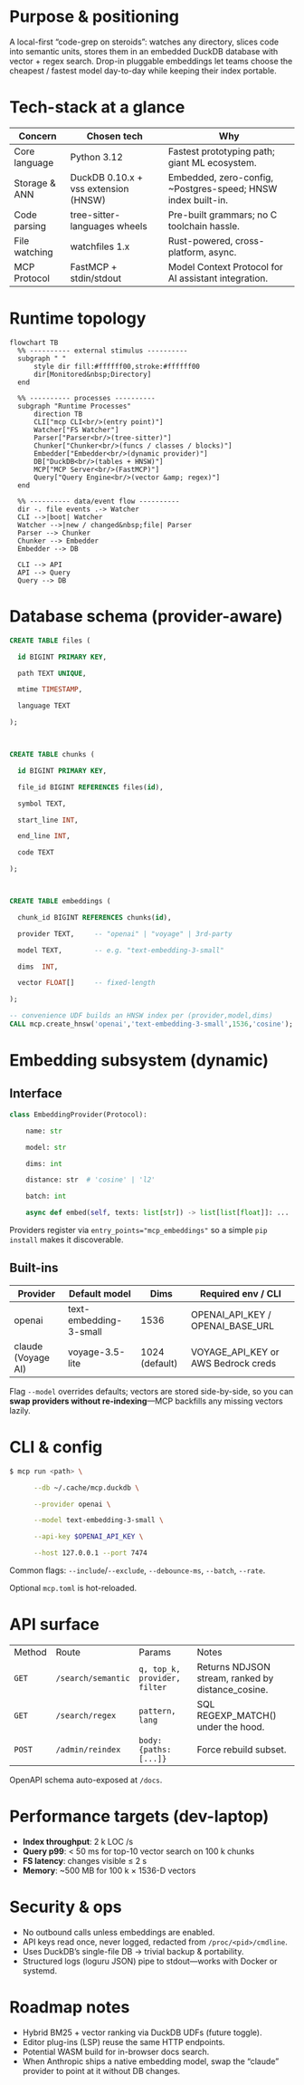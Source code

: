 # Purpose & positioning
A local-first “code-grep on steroids”: watches any directory, slices code into semantic units, stores them in an embedded DuckDB database with vector + regex search. Drop-in pluggable embeddings let teams choose the cheapest / fastest model day-to-day while keeping their index portable.

# Tech-stack at a glance

| Concern       | Chosen tech                          | Why                                                          |
| ------------- | ------------------------------------ | ------------------------------------------------------------ |
| Core language | Python 3.12                          | Fastest prototyping path; giant ML ecosystem.                |
| Storage & ANN | DuckDB 0.10.x + vss extension (HNSW) | Embedded, zero-config, ~Postgres-speed; HNSW index built-in. |
| Code parsing  | tree-sitter-languages wheels         | Pre-built grammars; no C toolchain hassle.                   |
| File watching | watchfiles 1.x                       | Rust-powered, cross-platform, async.                         |
| MCP Protocol  | FastMCP + stdin/stdout               | Model Context Protocol for AI assistant integration.          |
# Runtime topology
  ```mermaid
  flowchart TB
    %% ---------- external stimulus ----------
    subgraph " "
        style dir fill:#ffffff00,stroke:#ffffff00
        dir[Monitored&nbsp;Directory]
    end

    %% ---------- processes ----------
    subgraph "Runtime Processes"
        direction TB
        CLI["mcp CLI<br/>(entry point)"]
        Watcher["FS Watcher"]
        Parser["Parser<br/>(tree-sitter)"]
        Chunker["Chunker<br/>(funcs / classes / blocks)"]
        Embedder["Embedder<br/>(dynamic provider)"]
        DB["DuckDB<br/>(tables + HNSW)"]
        MCP["MCP Server<br/>(FastMCP)"]
        Query["Query Engine<br/>(vector &amp; regex)"]
    end

    %% ---------- data/event flow ----------
    dir -. file events .-> Watcher
    CLI -->|boot| Watcher
    Watcher -->|new / changed&nbsp;file| Parser
    Parser --> Chunker
    Chunker --> Embedder
    Embedder --> DB

    CLI --> API
    API --> Query
    Query --> DB
```




# Database schema (provider-aware)

  ```sql
CREATE TABLE files (

  id BIGINT PRIMARY KEY,

  path TEXT UNIQUE,

  mtime TIMESTAMP,

  language TEXT

);



CREATE TABLE chunks (

  id BIGINT PRIMARY KEY,

  file_id BIGINT REFERENCES files(id),

  symbol TEXT,

  start_line INT,

  end_line INT,

  code TEXT

);



CREATE TABLE embeddings (

  chunk_id BIGINT REFERENCES chunks(id),

  provider TEXT,     -- "openai" | "voyage" | 3rd-party

  model TEXT,        -- e.g. "text-embedding-3-small"

  dims  INT,

  vector FLOAT[]     -- fixed-length

);

-- convenience UDF builds an HNSW index per (provider,model,dims)
CALL mcp.create_hnsw('openai','text-embedding-3-small',1536,'cosine');
```

# Embedding subsystem (dynamic)

## Interface
```python
class EmbeddingProvider(Protocol):

    name: str

    model: str

    dims: int

    distance: str  # 'cosine' | 'l2'

    batch: int

    async def embed(self, texts: list[str]) -> list[list[float]]: ...
```
Providers register via `entry_points="mcp_embeddings"` so a simple `pip install` makes it discoverable.
## Built-ins

| Provider           | Default model          | Dims           | Required env / CLI                  |
| ------------------ | ---------------------- | -------------- | ----------------------------------- |
| openai             | text-embedding-3-small | 1536           | OPENAI_API_KEY / OPENAI_BASE_URL    |
| claude (Voyage AI) | voyage-3.5-lite        | 1024 (default) | VOYAGE_API_KEY or AWS Bedrock creds |
Flag `--model` overrides defaults; vectors are stored side-by-side, so you can **swap providers without re-indexing**—MCP backfills any missing vectors lazily.
# CLI & config


```bash
$ mcp run <path> \

      --db ~/.cache/mcp.duckdb \

      --provider openai \

      --model text-embedding-3-small \

      --api-key $OPENAI_API_KEY \

      --host 127.0.0.1 --port 7474
```
Common flags: `--include`/`--exclude`, `--debounce-ms`, `--batch`, `--rate`.

Optional `mcp.toml` is hot-reloaded.
# API surface

|        |                    |                              |                                                   |
| ------ | ------------------ | ---------------------------- | ------------------------------------------------- |
| Method | Route              | Params                       | Notes                                             |
| `GET`  | `/search/semantic` | `q, top_k, provider, filter` | Returns NDJSON stream, ranked by distance_cosine. |
| `GET`  | `/search/regex`    | `pattern, lang`              | SQL REGEXP_MATCH() under the hood.                |
| `POST` | `/admin/reindex`   | `body: {paths:[...]}`        | Force rebuild subset.                             |

OpenAPI schema auto-exposed at `/docs`.
# Performance targets (dev-laptop)
- **Index throughput**: 2 k LOC /s
- **Query p99**: < 50 ms for top-10 vector search on 100 k chunks
- **FS latency**: changes visible ≤ 2 s
- **Memory**: ~500 MB for 100 k × 1536-D vectors
# Security & ops
- No outbound calls unless embeddings are enabled.
- API keys read once, never logged, redacted from `/proc/<pid>/cmdline`.
- Uses DuckDB’s single-file DB → trivial backup & portability.
- Structured logs (loguru JSON) pipe to stdout—works with Docker or systemd.
# Roadmap notes
- Hybrid BM25 + vector ranking via DuckDB UDFs (future toggle).
- Editor plug-ins (LSP) reuse the same HTTP endpoints.
- Potential WASM build for in-browser docs search.
- When Anthropic ships a native embedding model, swap the “claude” provider to point at it without DB changes.

